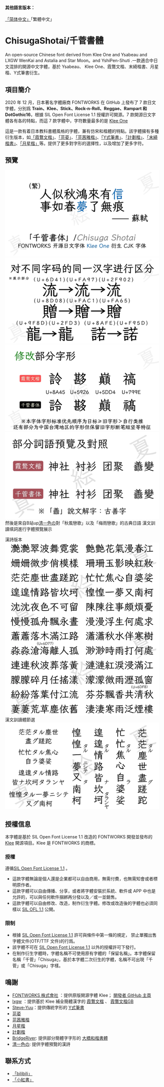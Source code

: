 #### 其他語言版本：
[「简体中文」](README.md)「繁體中文」
# ChisugaShotai/千菅書體
An open-source Chinese font derived from Klee One and Ysabeau and LXGW WenKai and Astalia and Star Moon。and YshiPen-Shuti .一款適合中日文混排的開源中文字體，基於 Ysabeau、 Klee One、霞鶩文楷、末綺楷書、月星楷、Y式筆書衍生。
## 項目簡介
2020 年 12 月，日本著名字體廠商 FONTWORKS 在 GitHub 上發布了 7 款日文字體，分別爲 **Train、Klee、Stick、Rock-n-Roll、Reggae、Rampart 和 DotGothic16**，根據 SIL Open Font License 1.1 授權許可開源。7 款開源日文字體各有各的特點，而這 7 款字體中，字符數量最多的是 [Klee One](https://github.com/fontworks-fonts/Klee)

這是一款有着日本教科書體風格的字體，兼有仿宋和楷體的特點。該字體擁有多種衍生版本，如[「霞鶩文楷」](https://github.com/lxgw/LxgwWenkai)、[「芫荽」](https://github.com/ButTaiwan/iansui)、[「芫茜雅楷」](https://github.com/ItMarki/jyunsaikaai)、[「Y式筆書」](https://github.com/Steve-Yuu/YshiPen-Shuti)、[「計劃楷」](https://github.com/Des-Magmeta/PlanKai)、[「末綺楷書」](https://github.com/Ayaginu-Sue/Astalia)、[「月星楷」](https://github.com/GuiWonder/MoonStarsKai)等。提供了更多對字形的選擇性，以及增加了更多字符。

## 預覽
![](https://github.com/ChisugaMaeka/Chisuga-Shotai/blob/main/%E5%AD%97%E4%BD%93%E9%A2%84%E8%A7%88/Chisuga%E9%A2%84%E8%A7%881.png)
![](https://github.com/ChisugaMaeka/Chisuga-Shotai/blob/main/%E5%AD%97%E4%BD%93%E9%A2%84%E8%A7%88/Chisuga%E9%A2%84%E8%A7%882.png)
![](https://github.com/ChisugaMaeka/Chisuga-Shotai/blob/main/%E5%AD%97%E4%BD%93%E9%A2%84%E8%A7%88/Chisuga%E9%A2%84%E8%A7%883.png)
![](https://github.com/ChisugaMaeka/Chisuga-Shotai/blob/main/%E5%AD%97%E4%BD%93%E9%A2%84%E8%A7%88/Chisuga%E9%A2%84%E8%A7%887.png)
然後是來自B站up[清一色の](https://b23.tv/yojv92t)對「秋風戀歌」以及「梅雨戀歌」的古典日語 漢文訓讀填詞進行字體預覽展示

漢詩版本![](https://github.com/ChisugaMaeka/Chisuga-Shotai/blob/main/%E5%AD%97%E4%BD%93%E9%A2%84%E8%A7%88/Chisuga%E9%A2%84%E8%A7%884.png)
漢文訓讀體節選![](https://github.com/ChisugaMaeka/Chisuga-Shotai/blob/main/%E5%AD%97%E4%BD%93%E9%A2%84%E8%A7%88/Chisuga%E9%A2%84%E8%A7%885.png)
## 授權信息

本字體是基於 SIL Open Font License 1.1 改造的 FONTWORKS 開發並發布的 [Klee](https://github.com/fontworks-fonts/Klee) 開源項目。Klee 是 FONTWORKS 的商標。

### 授權
遵循[SIL Open Font License 1.1](https://openfontlicense.org) 。
- 這款字體無論是個人還是企業都可以自由商用，無需付費，也無需知會或者標明原作者。
- 這款字體可以自由傳播、分享，或者將字體安裝於系統、軟件或 APP 中也是允許的，可以與任何軟件捆綁再分發以及／或一並銷售。
- 這款字體可以自由修改、改造，制作衍生字體。修改或改造後的字體也必須同樣以 [SIL OFL 1.1](https://scripts.sil.org/OFL) 公開。

### 限制
- 根據 [SIL Open Font License 1.1](https://scripts.sil.org/OFL) 許可與條件中第一條的規定， 禁止單獨出售字體文件(OTF/TTF 文件)的行爲。
- 該字體不可在 [SIL Open Font License 1.1](https://scripts.sil.org/OFL) 以外的授權許可下發行。
- 在制作衍生字體時，字體名稱不可使用原有字體的「保留名稱」。本字體保留名稱「千菅」「Chisuga」，基於本字體二次衍生的字體，名稱不可出現「千菅」或「Chisuga」字樣。


## 鳴謝
- [FONTWORKS 株式會社](http://fontworks.co.jp) ：提供原版開源字體 Klee； [開發者 GitHub 主頁](https://github.com/fontworks-fonts/)
- [lxgw](https://github.com/lxgw) ：提供基於 Klee 補全簡體漢字的 [霞鶩文楷](https://github.com/lxgw/LxgwWenKai) 、 [霞鶩文楷GB](https://github.com/lxgw/LxgwWenKaiGB)
- [Steve-Yuu](https://github.com/Steve-Yuu)：提供傳統字形的 [Y式筆書](https://github.com/Steve-Yuu/YshiPen-Shuti)
- [芫荽](https://github.com/ButTaiwan/iansui)
- [芫茜雅楷](https://github.com/ItMarki/jyunsaikaai)
- [月星楷](https://github.com/GuiWonder/MoonStarsKai)
- [計劃楷](https://github.com/Des-Magmeta/PlanKai)
- [BridgeRiver](https://github.com/BridgeRiver): 提供部分簡體字字形的 [大橋和楷書體](https://github.com/BridgeRiver/BRWakaishotai?tab=readme-ov-file)
- [清一色の](https://b23.tv/yojv92t): 提供字體預覽的漢詩
## 聯系方式
- [「bilibili」](https://b23.tv/AYiFbly)
- [「小紅書」](https://www.xiaohongshu.com/user/profile/6219bcca00000000210268ed?xsec_token=YBSV-nCtMA2r3dFIoYmb2QQzvLUGZwA2ZeSBY9k4grkyc%3D&xsec_source=app_share&xhsshare=CopyLink&appuid=6219bcca00000000210268ed&apptime=1753278861&share_id=23fd6d5c8d7849779bef0c6cd0493074&share_channel=copy_link)
